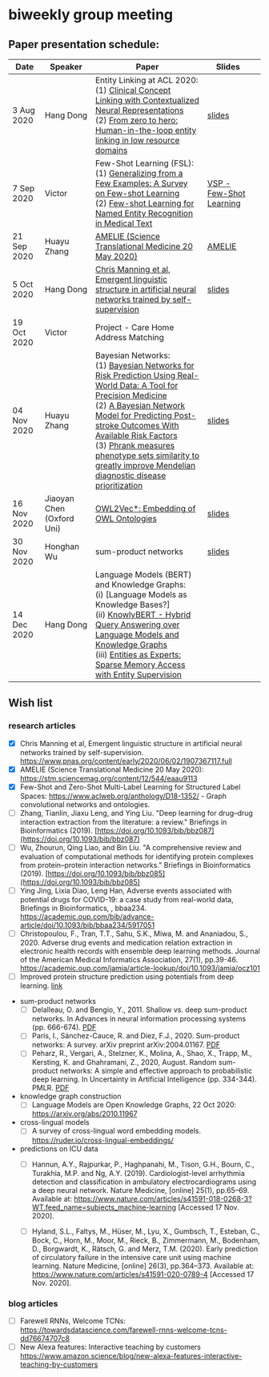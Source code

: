 # biweekly group meeting

## Paper presentation schedule:

| Date       | Speaker   | Paper                                                                                                                                              | Slides |   |
|------------|-----------|----------------------------------------------------------------------------------------------------------------------------------------------------|--------|---|
| 3 Aug 2020 | Hang Dong | Entity Linking at ACL 2020:<br>(1) [Clinical Concept Linking with Contextualized Neural Representations](https://www.aclweb.org/anthology/2020.acl-main.760/)<br>(2) [From zero to hero: Human-in-the-loop entity linking in low resource domains](https://www.aclweb.org/anthology/2020.acl-main.624/) | [slides](https://drive.google.com/file/d/1h4MjOoxM-lCj7s4OfNQfnLiIib_GjFeA/view?usp=sharing)       |   |
| 7 Sep 2020 |  Victor         | Few-Shot Learning (FSL):<br>(1) [Generalizing from a Few Examples: A Survey on Few-shot Learning](https://doi.org/10.1145/3386252)  <br>(2) [Few-shot Learning for Named Entity Recognition in Medical Text](https://arxiv.org/abs/1811.05468)  |  [VSP - Few-Shot Learning](https://uoe-my.sharepoint.com/:p:/g/personal/vsuarez_ed_ac_uk/EUc8_cAc7-FMtK6-pEaQ9LQBY1-Q5qWHythEBVzuK4TJKg?e=osbO9F)    |   |
| 21 Sep 2020  |    Huayu Zhang       |        [AMELIE (Science Translational Medicine  20 May 2020)](https://stm.sciencemag.org/content/12/544/eaau9113)                                                                                                                                           |    [AMELIE](https://drive.google.com/file/d/193wSqxZSmPEqgy1gejFul8U_f4dK4Iay/view?usp=sharing)     |   |
| 5 Oct 2020  |    Hang Dong       | [Chris Manning et al, Emergent linguistic structure in artificial neural networks trained by self-supervision]( https://www.pnas.org/content/early/2020/06/02/1907367117.full)                                                                                                                                                  | [slides](https://drive.google.com/file/d/1l7bRMsMLxnwLL2afLiy3CpH9Kp7scNgr/view?usp=sharing)   |   |
| 19 Oct 2020 | Victor | Project - Care Home Address Matching | | |
| 04 Nov 2020 | Huayu Zhang | Bayesian Networks: <br> (1) [Bayesian Networks for Risk Prediction Using Real-World Data: A Tool for Precision Medicine](https://www.sciencedirect.com/science/article/pii/S1098301519300579?via%3Dihub) <br> (2) [A Bayesian Network Model for Predicting Post-stroke Outcomes With Available Risk Factors](https://www.frontiersin.org/articles/10.3389/fneur.2018.00699/full)<br> (3) [Phrank measures phenotype sets similarity to greatly improve Mendelian diagnostic disease prioritization](https://www.nature.com/articles/s41436-018-0072-y#Sec1)| [slides](https://drive.google.com/file/d/11DyVszV5qapXlPVtuikMqi_ZS7BlUe5e/view?usp=sharing)|
| 16 Nov 2020 | Jiaoyan Chen (Oxford Uni) | [OWL2Vec*: Embedding of OWL Ontologies](https://arxiv.org/abs/2009.14654) | [slides](https://github.com/knowlab/bi-weekly-paper-presentation/blob/master/OWL2Vec_KnowLab_Nov2020.pdf) |
| 30 Nov 2020 | Honghan Wu | sum-product networks | [slides](https://docs.google.com/presentation/d/1MkuFtWnb9xfI8uScue0WcQ4s128f3s8nWYmzWtNIzF8/edit?usp=sharing) |
| 14 Dec 2020 | Hang Dong | Language Models (BERT) and Knowledge Graphs: <br>(i) [Language Models as Knowledge Bases?] <br>(ii) [KnowlyBERT - Hybrid Query Answering over Language Models and Knowledge Graphs](http://www.ifis.cs.tu-bs.de/sites/default/files/ISWC_20_KnowlyBERT.pdf) <br>(iii) [Entities as Experts: Sparse Memory Access with Entity Supervision](https://www.aclweb.org/anthology/2020.emnlp-main.400/) |  |

## Wish list
### research articles
- [x] Chris Manning et al, Emergent linguistic structure in artificial neural networks trained by self-supervision. https://www.pnas.org/content/early/2020/06/02/1907367117.full
- [x] AMELIE (Science Translational Medicine  20 May 2020): https://stm.sciencemag.org/content/12/544/eaau9113
- [x] Few-Shot and Zero-Shot Multi-Label Learning for Structured Label Spaces: https://www.aclweb.org/anthology/D18-1352/ - Graph convolutional networks and ontologies.
- [ ] Zhang, Tianlin, Jiaxu Leng, and Ying Liu. "Deep learning for drug–drug interaction extraction from the literature: a review." Briefings in Bioinformatics (2019). [https://doi.org/10.1093/bib/bbz087](https://doi.org/10.1093/bib/bbz087)
- [ ] Wu, Zhourun, Qing Liao, and Bin Liu. "A comprehensive review and evaluation of computational methods for identifying protein complexes from protein–protein interaction networks." Briefings in Bioinformatics (2019). [https://doi.org/10.1093/bib/bbz085](https://doi.org/10.1093/bib/bbz085)
- [ ] Ying Jing, Lixia Diao, Leng Han, Adverse events associated with potential drugs for COVID-19: a case study from real-world data, Briefings in Bioinformatics, , bbaa234. https://academic.oup.com/bib/advance-article/doi/10.1093/bib/bbaa234/5917051
- [ ] Christopoulou, F., Tran, T.T., Sahu, S.K., Miwa, M. and Ananiadou, S., 2020. Adverse drug events and medication relation extraction in electronic health records with ensemble deep learning methods. Journal of the American Medical Informatics Association, 27(1), pp.39-46. https://academic.oup.com/jamia/article-lookup/doi/10.1093/jamia/ocz101
- [ ] Improved protein structure prediction using potentials from deep learning. [link](https://www.nature.com/articles/s41586-019-1923-7)
- sum-product networks
   - [ ] Delalleau, O. and Bengio, Y., 2011. Shallow vs. deep sum-product networks. In Advances in neural information processing systems (pp. 666-674). [PDF](https://papers.nips.cc/paper/4350-shallow-vs-deep-sum-product-networks.pdf)
   - [ ] París, I., Sánchez-Cauce, R. and Díez, F.J., 2020. Sum-product networks: A survey. arXiv preprint arXiv:2004.01167. [PDF](https://arxiv.org/pdf/2004.01167.pdf)
   - [ ] Peharz, R., Vergari, A., Stelzner, K., Molina, A., Shao, X., Trapp, M., Kersting, K. and Ghahramani, Z., 2020, August. Random sum-product networks: A simple and effective approach to probabilistic deep learning. In Uncertainty in Artificial Intelligence (pp. 334-344). PMLR. [PDF](http://proceedings.mlr.press/v115/peharz20a/peharz20a.pdf)
- knowledge graph construction
   - [ ] Language Models are Open Knowledge Graphs, 22 Oct 2020: https://arxiv.org/abs/2010.11967
- cross-lingual models
   - [ ] A survey of cross-lingual word embedding models. https://ruder.io/cross-lingual-embeddings/
- predictions on ICU data
   - [ ] Hannun, A.Y., Rajpurkar, P., Haghpanahi, M., Tison, G.H., Bourn, C., Turakhia, M.P. and Ng, A.Y. (2019). Cardiologist-level arrhythmia detection and classification in ambulatory electrocardiograms using a deep neural network. Nature Medicine, [online] 25(1), pp.65–69. Available at: https://www.nature.com/articles/s41591-018-0268-3?WT.feed_name=subjects_machine-learning [Accessed 17 Nov. 2020].
   - [ ] Hyland, S.L., Faltys, M., Hüser, M., Lyu, X., Gumbsch, T., Esteban, C., Bock, C., Horn, M., Moor, M., Rieck, B., Zimmermann, M., Bodenham, D., Borgwardt, K., Rätsch, G. and Merz, T.M. (2020). Early prediction of circulatory failure in the intensive care unit using machine learning. Nature Medicine, [online] 26(3), pp.364–373. Available at: https://www.nature.com/articles/s41591-020-0789-4 [Accessed 17 Nov. 2020].
   
 
### blog articles
- [ ] Farewell RNNs, Welcome TCNs: https://towardsdatascience.com/farewell-rnns-welcome-tcns-dd76674707c8 
- [ ] New Alexa features: Interactive teaching by customers https://www.amazon.science/blog/new-alexa-features-interactive-teaching-by-customers
